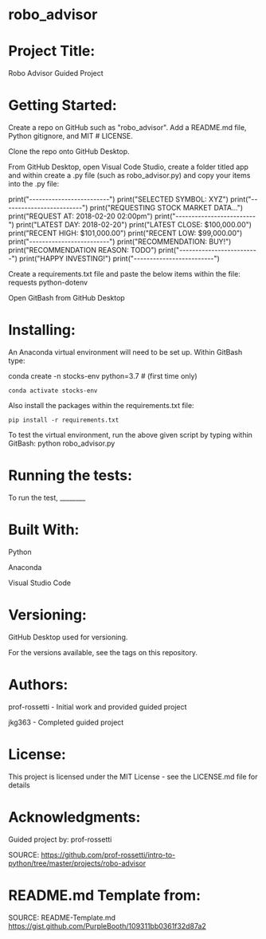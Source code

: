 # robo_advisor
# Project Title: 
Robo Advisor Guided Project
 
# Getting Started: 
Create a repo on GitHub such as "robo_advisor".  Add a README.md file, Python gitignore, and MIT # LICENSE.

Clone the repo onto GitHub Desktop.

From GitHub Desktop, open Visual Code Studio, create a folder titled app and within create a .py file (such as robo_advisor.py) and copy your items into the .py file:

print("-------------------------")
print("SELECTED SYMBOL: XYZ")
print("-------------------------")
print("REQUESTING STOCK MARKET DATA...")
print("REQUEST AT: 2018-02-20 02:00pm")
print("-------------------------")
print("LATEST DAY: 2018-02-20")
print("LATEST CLOSE: $100,000.00")
print("RECENT HIGH: $101,000.00")
print("RECENT LOW: $99,000.00")
print("-------------------------")
print("RECOMMENDATION: BUY!")
print("RECOMMENDATION REASON: TODO")
print("-------------------------")
print("HAPPY INVESTING!")
print("-------------------------")

Create a requirements.txt file and paste the below items within the file:
requests
python-dotenv
 
 Open GitBash from GitHub Desktop

# Installing:
An Anaconda virtual environment will need to be set up.  Within GitBash type:

   conda create -n stocks-env python=3.7 # (first time only)

    conda activate stocks-env

Also install the packages within the requirements.txt file:

    pip install -r requirements.txt

To test the virtual environment, run the above given script by typing within GitBash:
python robo_advisor.py
 
# Running the tests:

To run the test, ________

# Built With:
Python

Anaconda

Visual Studio Code

# Versioning:
GitHub Desktop used for versioning.

For the versions available, see the tags on this repository.

# Authors:
prof-rossetti - Initial work and provided guided project

jkg363 - Completed guided project

# License:
This project is licensed under the MIT License - see the LICENSE.md file for details

# Acknowledgments:
Guided project by: prof-rossetti

SOURCE: https://github.com/prof-rossetti/intro-to-python/tree/master/projects/robo-advisor

# README.md Template from:
SOURCE: README-Template.md https://gist.github.com/PurpleBooth/109311bb0361f32d87a2